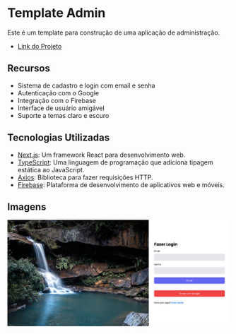 # Template Admin

Este é um template para construção de uma aplicação de administração.

- [Link do Projeto](https://moraiskaua-next-adminTemplate.vercel.app)

## Recursos

- Sistema de cadastro e login com email e senha
- Autenticação com o Google
- Integração com o Firebase
- Interface de usuário amigável
- Suporte a temas claro e escuro

## Tecnologias Utilizadas

- [Next.js](https://nextjs.org/): Um framework React para desenvolvimento web.
- [TypeScript](https://www.typescriptlang.org/): Uma linguagem de programação que adiciona tipagem estática ao JavaScript.
- [Axios](https://axios-http.com/): Biblioteca para fazer requisições HTTP.
- [Firebase](https://firebase.google.com/): Plataforma de desenvolvimento de aplicativos web e móveis.

## Imagens

![Foto](./public/images/print.png)
